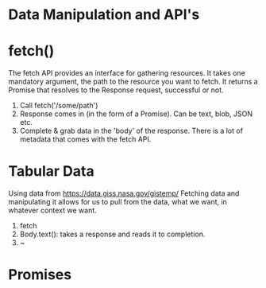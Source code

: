 # Data Manipulation and API's

# fetch()
The fetch API provides an interface for gathering resources. It takes one mandatory argument, the path to the resource you want to fetch. It returns a Promise that resolves to the Response request, successful or not.


1. Call fetch('/some/path')
2. Response comes in (in the form of a Promise).
  Can be text, blob, JSON etc.
3. Complete & grab data in the 'body' of the response. There is a lot of metadata that comes with the fetch API.

# Tabular Data
Using data from https://data.giss.nasa.gov/gistemp/
Fetching data and manipulating it allows for us to pull from the data, what we want, in whatever context we want.
1. fetch
2. Body.text(): takes a response and reads it to completion.
3. ~

# Promises
